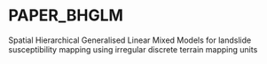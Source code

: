 # PAPER_BHGLM
Spatial Hierarchical Generalised Linear Mixed Models for landslide susceptibility mapping using irregular discrete terrain mapping units
